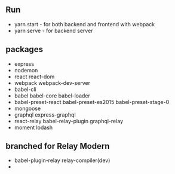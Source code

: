 
## Run
* yarn start - for both backend and frontend with webpack
* yarn serve - for backend server
## packages

* express
* nodemon
* react react-dom
* webpack webpack-dev-server
* babel-cli
* babel babel-core babel-loader
* babel-preset-react babel-preset-es2015 babel-preset-stage-0
* mongoose
* graphql express-graphql
* react-relay babel-relay-plugin graphql-relay
* moment lodash

## branched for Relay Modern

* babel-plugin-relay relay-compiler(dev)
* 
